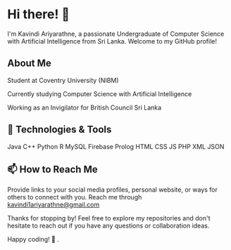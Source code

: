 # Hi there! 👋

I'm Kavindi Ariyarathne, a passionate Undergraduate of Computer Science with Artificial Intelligence from Sri Lanka. Welcome to my GitHub profile!

## About Me

Student at Coventry University (NIBM)

Currently studying Computer Science with Artificial Intelligence

Working as an Invigilator for British Council Sri Lanka

## 🔧 Technologies & Tools

Java C++ Python R MySQL Firebase Prolog HTML CSS JS PHP XML JSON

## 📫 How to Reach Me

Provide links to your social media profiles, personal website, or ways for others to connect with you.
Reach me through kavindi1ariyarathne@gmail.com


Thanks for stopping by! Feel free to explore my repositories and don't hesitate to reach out if you have any questions or collaboration ideas.

Happy coding! 🚀
.

<!---
K-Ariyarathne/K-Ariyarathne is a ✨ special ✨ repository because its `README.md` (this file) appears on your GitHub profile.
You can click the Preview link to take a look at your changes.
--->
